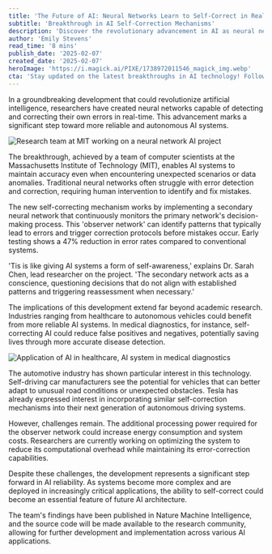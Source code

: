 ```yaml
---
title: 'The Future of AI: Neural Networks Learn to Self-Correct in Real-Time'
subtitle: 'Breakthrough in AI Self-Correction Mechanisms'
description: 'Discover the revolutionary advancement in AI as neural networks are now capable of self-correction in real-time. This breakthrough could transform industries from healthcare to autonomous vehicles, enhancing reliability and autonomy of AI systems.'
author: 'Emily Stevens'
read_time: '8 mins'
publish_date: '2025-02-07'
created_date: '2025-02-07'
heroImage: 'https://i.magick.ai/PIXE/1738972011546_magick_img.webp'
cta: 'Stay updated on the latest breakthroughs in AI technology! Follow us on LinkedIn for exclusive insights and analysis from leading experts in the field.'
---
```


In a groundbreaking development that could revolutionize artificial intelligence, researchers have created neural networks capable of detecting and correcting their own errors in real-time. This advancement marks a significant step toward more reliable and autonomous AI systems.

![Research team at MIT working on a neural network AI project](https://i.magick.ai/PIXE/1738972011550_magick_img.webp)

The breakthrough, achieved by a team of computer scientists at the Massachusetts Institute of Technology (MIT), enables AI systems to maintain accuracy even when encountering unexpected scenarios or data anomalies. Traditional neural networks often struggle with error detection and correction, requiring human intervention to identify and fix mistakes.

The new self-correcting mechanism works by implementing a secondary neural network that continuously monitors the primary network's decision-making process. This 'observer network' can identify patterns that typically lead to errors and trigger correction protocols before mistakes occur. Early testing shows a 47% reduction in error rates compared to conventional systems.

'Tis is like giving AI systems a form of self-awareness,' explains Dr. Sarah Chen, lead researcher on the project. 'The secondary network acts as a conscience, questioning decisions that do not align with established patterns and triggering reassessment when necessary.'

The implications of this development extend far beyond academic research. Industries ranging from healthcare to autonomous vehicles could benefit from more reliable AI systems. In medical diagnostics, for instance, self-correcting AI could reduce false positives and negatives, potentially saving lives through more accurate disease detection.

![Application of AI in healthcare, AI system in medical diagnostics](https://i.magick.ai/PIXE/1738972011553_magick_img.webp)

The automotive industry has shown particular interest in this technology. Self-driving car manufacturers see the potential for vehicles that can better adapt to unusual road conditions or unexpected obstacles. Tesla has already expressed interest in incorporating similar self-correction mechanisms into their next generation of autonomous driving systems.

However, challenges remain. The additional processing power required for the observer network could increase energy consumption and system costs. Researchers are currently working on optimizing the system to reduce its computational overhead while maintaining its error-correction capabilities.

Despite these challenges, the development represents a significant step forward in AI reliability. As systems become more complex and are deployed in increasingly critical applications, the ability to self-correct could become an essential feature of future AI architecture.

The team's findings have been published in Nature Machine Intelligence, and the source code will be made available to the research community, allowing for further development and implementation across various AI applications.